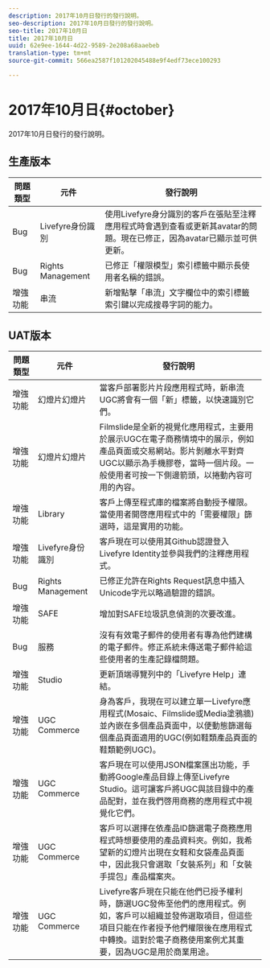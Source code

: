 ```yaml
---
description: 2017年10月日發行的發行說明。
seo-description: 2017年10月日發行的發行說明。
seo-title: 2017年10月日
title: 2017年10月日
uuid: 62e9ee-1644-4d22-9589-2e208a68aaebeb
translation-type: tm+mt
source-git-commit: 566ea2587f101202045488e9f4edf73ece100293

---
```



# 2017年10月日{#october}

2017年10月日發行的發行說明。

## 生產版本

| **問題類型** | **元件** | **發行說明** |
|---|---|---|
| Bug | Livefyre身份識別 | 使用Livefyre身分識別的客戶在張貼至注釋應用程式時會遇到查看或更新其avatar的問題。現在已修正，因為avatar已顯示並可供更新。 |
| Bug | Rights Management | 已修正「權限模型」索引標籤中顯示長使用者名稱的錯誤。 |
| 增強功能 | 串流 | 新增點擊「串流」文字欄位中的索引標籤索引鍵以完成搜尋字詞的能力。 |

## UAT版本

| **問題類型** | **元件** | **發行說明** |
|---|---|---|
| 增強功能 | 幻燈片幻燈片 | 當客戶部署影片片段應用程式時，新串流UGC將會有一個「新」標籤，以快速識別它們。 |
| 增強功能 | 幻燈片幻燈片 | Filmslide是全新的視覺化應用程式，主要用於展示UGC在電子商務情境中的展示，例如產品頁面或交易網站。影片剝離水平對齊UGC以顯示為手機膠卷，當時一個片段。一般使用者可按一下側邊箭頭，以捲動內容可用的內容。 |
| 增強功能 | Library | 客戶上傳至程式庫的檔案將自動授予權限。當使用者開啓應用程式中的「需要權限」篩選時，這是實用的功能。 |
| 增強功能 | Livefyre身份識別 | 客戶現在可以使用其Github認證登入Livefyre Identity並參與我們的注釋應用程式。 |
| Bug | Rights Management | 已修正允許在Rights Request訊息中插入Unicode字元以略過驗證的錯誤。 |
| 增強功能 | SAFE | 增加對SAFE垃圾訊息偵測的次要改進。 |
| Bug | 服務 | 沒有有效電子郵件的使用者有專為他們建構的電子郵件。修正系統未傳送電子郵件給這些使用者的生產記錄檔問題。 |
| 增強功能 | Studio | 更新頂端導覽列中的「Livefyre Help」連結。 |
| 增強功能 | UGC Commerce | 身為客戶，我現在可以建立單一Livefyre應用程式(Mosaic、Filmslide或Media塗鴉牆)並內嵌在多個產品頁面中，以便動態篩選每個產品頁面適用的UGC(例如鞋類產品頁面的鞋類範例UGC)。 |
| 增強功能 | UGC Commerce | 客戶現在可以使用JSON檔案匯出功能，手動將Google產品目錄上傳至Livefyre Studio。這可讓客戶將UGC與該目錄中的產品配對，並在我們啓用商務的應用程式中視覺化它們。 |
| 增強功能 | UGC Commerce | 客戶可以選擇在依產品ID篩選電子商務應用程式時想要使用的產品資料夾。例如，我希望新的幻燈片出現在女鞋和女袋產品頁面中，因此我只會選取「女裝系列」和「女裝手提包」產品檔案夾。 |
| 增強功能 | UGC Commerce | Livefyre客戶現在只能在他們已授予權利時，篩選UGC發佈至他們的應用程式。例如，客戶可以組織並發佈選取項目，但這些項目只能在作者授予他們權限後在應用程式中轉換。這對於電子商務使用案例尤其重要，因為UGC是用於商業用途。 |

